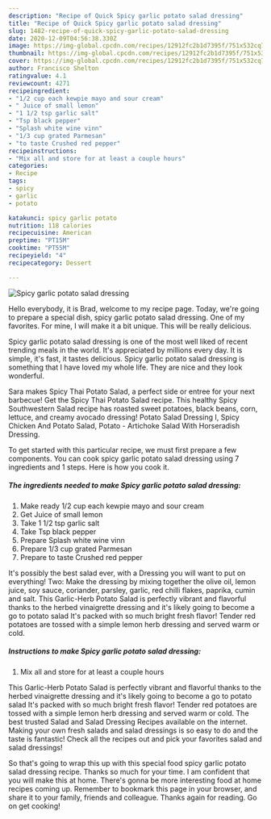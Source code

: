 ```yaml
---
description: "Recipe of Quick Spicy garlic potato salad dressing"
title: "Recipe of Quick Spicy garlic potato salad dressing"
slug: 1482-recipe-of-quick-spicy-garlic-potato-salad-dressing
date: 2020-12-09T04:56:38.330Z
image: https://img-global.cpcdn.com/recipes/12912fc2b1d7395f/751x532cq70/spicy-garlic-potato-salad-dressing-recipe-main-photo.jpg
thumbnail: https://img-global.cpcdn.com/recipes/12912fc2b1d7395f/751x532cq70/spicy-garlic-potato-salad-dressing-recipe-main-photo.jpg
cover: https://img-global.cpcdn.com/recipes/12912fc2b1d7395f/751x532cq70/spicy-garlic-potato-salad-dressing-recipe-main-photo.jpg
author: Francisco Shelton
ratingvalue: 4.1
reviewcount: 4271
recipeingredient:
- "1/2 cup each kewpie mayo and sour cream"
- " Juice of small lemon"
- "1 1/2 tsp garlic salt"
- "Tsp black pepper"
- "Splash white wine vinn"
- "1/3 cup grated Parmesan"
- "to taste Crushed red pepper"
recipeinstructions:
- "Mix all and store for at least a couple hours"
categories:
- Recipe
tags:
- spicy
- garlic
- potato

katakunci: spicy garlic potato 
nutrition: 118 calories
recipecuisine: American
preptime: "PT15M"
cooktime: "PT55M"
recipeyield: "4"
recipecategory: Dessert

---
```



![Spicy garlic potato salad dressing](https://img-global.cpcdn.com/recipes/12912fc2b1d7395f/751x532cq70/spicy-garlic-potato-salad-dressing-recipe-main-photo.jpg)

Hello everybody, it is Brad, welcome to my recipe page. Today, we're going to prepare a special dish, spicy garlic potato salad dressing. One of my favorites. For mine, I will make it a bit unique. This will be really delicious.

Spicy garlic potato salad dressing is one of the most well liked of recent trending meals in the world. It's appreciated by millions every day. It is simple, it's fast, it tastes delicious. Spicy garlic potato salad dressing is something that I have loved my whole life. They are nice and they look wonderful.

Sara makes Spicy Thai Potato Salad, a perfect side or entree for your next barbecue! Get the Spicy Thai Potato Salad recipe. This healthy Spicy Southwestern Salad recipe has roasted sweet potatoes, black beans, corn, lettuce, and creamy avocado dressing! Potato Salad Dressing I, Spicy Chicken And Potato Salad, Potato - Artichoke Salad With Horseradish Dressing.


To get started with this particular recipe, we must first prepare a few components. You can cook spicy garlic potato salad dressing using 7 ingredients and 1 steps. Here is how you cook it.

<!--inarticleads1-->

##### The ingredients needed to make Spicy garlic potato salad dressing:

1. Make ready 1/2 cup each kewpie mayo and sour cream
1. Get  Juice of small lemon
1. Take 1 1/2 tsp garlic salt
1. Take Tsp black pepper
1. Prepare Splash white wine vinn
1. Prepare 1/3 cup grated Parmesan
1. Prepare to taste Crushed red pepper


It&#39;s possibly the best salad ever, with a Dressing you will want to put on everything! Two: Make the dressing by mixing together the olive oil, lemon juice, soy sauce, coriander, parsley, garlic, red chilli flakes, paprika, cumin and salt. This Garlic-Herb Potato Salad is perfectly vibrant and flavorful thanks to the herbed vinaigrette dressing and it&#39;s likely going to become a go to potato salad It&#39;s packed with so much bright fresh flavor! Tender red potatoes are tossed with a simple lemon herb dressing and served warm or cold. 

<!--inarticleads2-->

##### Instructions to make Spicy garlic potato salad dressing:

1. Mix all and store for at least a couple hours


This Garlic-Herb Potato Salad is perfectly vibrant and flavorful thanks to the herbed vinaigrette dressing and it&#39;s likely going to become a go to potato salad It&#39;s packed with so much bright fresh flavor! Tender red potatoes are tossed with a simple lemon herb dressing and served warm or cold. The best trusted Salad and Salad Dressing Recipes available on the internet. Making your own fresh salads and salad dressings is so easy to do and the taste is fantastic! Check all the recipes out and pick your favorites salad and salad dressings! 

So that's going to wrap this up with this special food spicy garlic potato salad dressing recipe. Thanks so much for your time. I am confident that you will make this at home. There's gonna be more interesting food at home recipes coming up. Remember to bookmark this page in your browser, and share it to your family, friends and colleague. Thanks again for reading. Go on get cooking!
